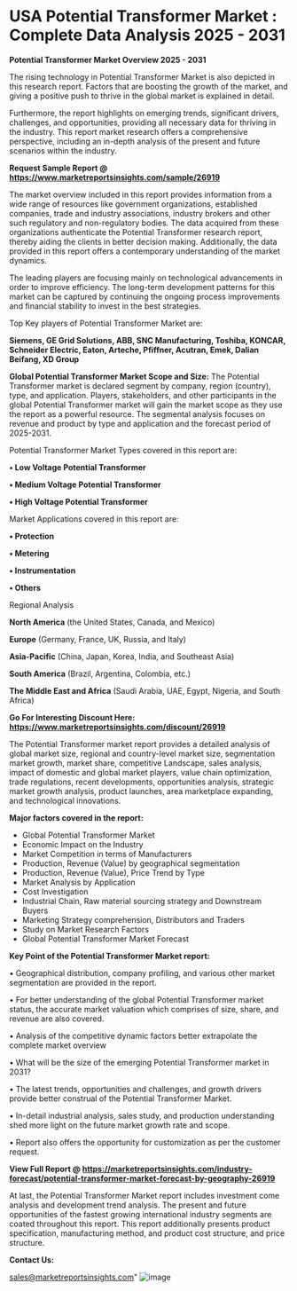  # USA Potential Transformer Market : Complete Data Analysis 2025 - 2031

<Strong> Potential Transformer Market Overview 2025 - 2031</strong>

The rising technology in Potential Transformer Market is also depicted in this research report. Factors that are boosting the growth of the market, and giving a positive push to thrive in the global market is explained in detail.

Furthermore, the report highlights on emerging trends, significant drivers, challenges, and opportunities, providing all necessary data for thriving in the industry. This report market research offers a comprehensive perspective, including an in-depth analysis of the present and future scenarios within the industry.

<strong>Request Sample Report @ <a href=https://www.marketreportsinsights.com/sample/26919>https://www.marketreportsinsights.com/sample/26919</a></strong>

The market overview included in this report provides information from a wide range of resources like government organizations, established companies, trade and industry associations, industry brokers and other such regulatory and non-regulatory bodies. The data acquired from these organizations authenticate the Potential Transformer research report, thereby aiding the clients in better decision making. Additionally, the data provided in this report offers a contemporary understanding of the market dynamics.

The leading players are focusing mainly on technological advancements in order to improve efficiency. The long-term development patterns for this market can be captured by continuing the ongoing process improvements and financial stability to invest in the best strategies.

Top Key players of Potential Transformer Market are:

<strong>Siemens, GE Grid Solutions, ABB, SNC Manufacturing, Toshiba, KONCAR, Schneider Electric, Eaton, Arteche, Pfiffner, Acutran, Emek, Dalian Beifang, XD Group</strong>

<strong><b>Global Potential Transformer Market Scope and Size:</b></strong>
The Potential Transformer market is declared segment by company, region (country), type, and application. Players, stakeholders, and other participants in the global Potential Transformer market will gain the market scope as they use the report as a powerful resource. The segmental analysis focuses on revenue and product by type and application and the forecast period of 2025-2031.

Potential Transformer Market Types covered in this report are:

<strong>• Low Voltage Potential Transformer

• Medium Voltage Potential Transformer

• High Voltage Potential Transformer</strong>

Market Applications covered in this report are:

<strong>• Protection

• Metering

• Instrumentation

• Others</strong> 

Regional Analysis

<strong>North America</strong> (the United States, Canada, and Mexico)

<strong>Europe</strong> (Germany, France, UK, Russia, and Italy)

<strong>Asia-Pacific</strong> (China, Japan, Korea, India, and Southeast Asia)

<strong>South America</strong> (Brazil, Argentina, Colombia, etc.)

<strong>The Middle East and Africa</strong> (Saudi Arabia, UAE, Egypt, Nigeria, and South Africa)

<strong>Go For Interesting Discount Here: <a href=https://www.marketreportsinsights.com/discount/26919>https://www.marketreportsinsights.com/discount/26919</a></strong>

The Potential Transformer market report provides a detailed analysis of global market size, regional and country-level market size, segmentation market growth, market share, competitive Landscape, sales analysis, impact of domestic and global market players, value chain optimization, trade regulations, recent developments, opportunities analysis, strategic market growth analysis, product launches, area marketplace expanding, and technological innovations.

<strong><b>Major factors covered in the report:</b></strong>
<ul>
  <li>Global Potential Transformer Market </li>
  <li>Economic Impact on the Industry</li>
  <li>Market Competition in terms of Manufacturers</li>
  <li>Production, Revenue (Value) by geographical segmentation</li>
  <li>Production, Revenue (Value), Price Trend by Type</li>
  <li>Market Analysis by Application</li>
  <li>Cost Investigation</li>
  <li>Industrial Chain, Raw material sourcing strategy and Downstream Buyers</li>
  <li>Marketing Strategy comprehension, Distributors and Traders</li>
  <li>Study on Market Research Factors</li>
  <li>Global Potential Transformer Market Forecast</li>
</ul>

<strong><b>Key Point of the Potential Transformer Market report:</b></strong>

• Geographical distribution, company profiling, and various other market segmentation are provided in the report.

• For better understanding of the global Potential Transformer market status, the accurate market valuation which comprises of size, share, and revenue are also covered.

• Analysis of the competitive dynamic factors better extrapolate the complete market overview

• What will be the size of the emerging Potential Transformer market in 2031?

• The latest trends, opportunities and challenges, and growth drivers provide better construal of the Potential Transformer Market.

• In-detail industrial analysis, sales study, and production understanding shed more light on the future market growth rate and scope.

• Report also offers the opportunity for customization as per the customer request.

<strong><b>View Full Report @ <a href=https://marketreportsinsights.com/industry-forecast/potential-transformer-market-forecast-by-geography-26919>https://marketreportsinsights.com/industry-forecast/potential-transformer-market-forecast-by-geography-26919</a></b></strong>


At last, the Potential Transformer Market report includes investment come analysis and development trend analysis. The present and future opportunities of the fastest growing international industry segments are coated throughout this report. This report additionally presents product specification, manufacturing method, and product cost structure, and price structure.

<strong>Contact Us:</strong>

sales@marketreportsinsights.com"
![image](https://github.com/user-attachments/assets/80f78700-12fe-4c55-981f-48fd9de92e1c)
